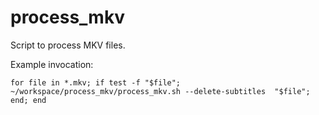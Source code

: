 # process_mkv

Script to process MKV files.

Example invocation:

```shell
for file in *.mkv; if test -f "$file"; ~/workspace/process_mkv/process_mkv.sh --delete-subtitles  "$file"; end; end
```


